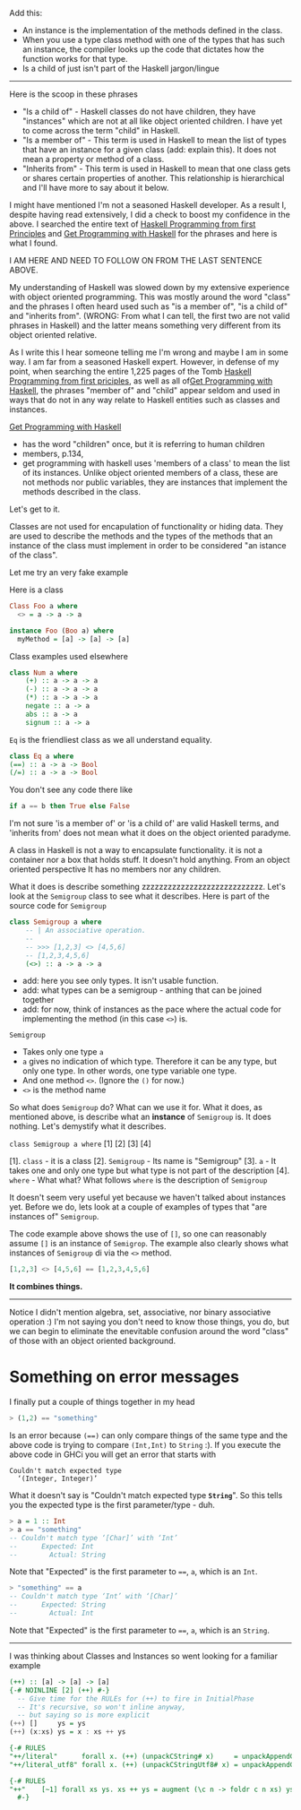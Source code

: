 
Add this: 
- An instance is the implementation of the methods defined in the class.
- When you use a type class method with one of the types that has such an instance, the compiler looks up the code that dictates how the function works for that type.
- Is a child of just isn't part of the Haskell jargon/lingue

---
Here is the scoop in these phrases
- "Is a child of" - Haskell classes do not have children, they have "instances" which are not at all like object oriented children.  I have yet to come across the term "child" in Haskell.
- "Is a member of" - This term is used in Haskell to mean the list of types that have an instance for a given class (add: explain this). It does not mean a property or method of a class.
- "Inherits from" - This term is used in Haskell to mean that one class gets or shares certain properties of another. This relationship is hierarchical and I'll have more to say about it below.

I might have mentioned I'm not a seasoned Haskell developer. As a result I, despite having read extensively, I did a check to boost my confidence in the above. I searched the entire text of [Haskell Programming from first Principles]() and [Get Programming with Haskell]() for the phrases and here is what I found.



I AM HERE AND NEED TO FOLLOW ON FROM THE LAST SENTENCE ABOVE.



My understanding of Haskell was slowed down by my extensive experience with object oriented programming. This was mostly around the word "class" and the phrases I often heard used such as "is a member of", "is a child of" and "inherits from". (WRONG: From what I can tell, the first two are not valid phrases in Haskell) and the latter means something very different from its object oriented relative.

As I write this I hear someone telling me I'm wrong and maybe I am in some way. I am far from a seasoned Haskell expert. However, in defense of my point, when searching the entire 1,225 pages of the Tomb [Haskell Programming from first priciples](), as well as all of[Get Programming with Haskell](), the phrases "member of" and "child" appear seldom and used in ways that do not in any way relate to Haskell entities such as classes and instances. 

[Get Programming with Haskell]()
- has the word "children" once, but it is referring to human children
- members, p.134, 
- get programming with haskell uses 'members of a class' to mean the list of its instances. Unlike object oriented members of a class, these are not methods nor public variables, they are instances that implement the methods described in the class.



Let's get to it.


Classes are not used for encapulation of functionality or hiding data. They are used to describe the methods and the types of the methods that an instance of the class must implement in order to be considered "an istance of the class".

Let me try an very fake example

Here is a class
```haskell
Class Foo a where
  <> = a -> a -> a

instance Foo (Boo a) where
  myMethod = [a] -> [a] -> [a]
```



Class examples used elsewhere
```haskell
class Num a where
	(+) :: a -> a -> a
	(-) :: a -> a -> a
	(*) :: a -> a -> a
	negate :: a -> a
	abs :: a -> a
	signum :: a -> a
```

`Eq` is the friendliest class as we all understand equality.
```haskell
class Eq a where
(==) :: a -> a -> Bool
(/=) :: a -> a -> Bool
```
You don't see any code there like
```haskell
if a == b then True else False
```


I'm not sure 'is a member of' or 'is a child of' are valid Haskell terms, and 'inherits from' does not mean what it does on the object oriented paradyme.


A class in Haskell is not a way to encapsulate functionality. it is not a container nor a box that holds stuff. It doesn't hold anything. From an object oriented perspective It has no members nor any children.

What it does is describe something zzzzzzzzzzzzzzzzzzzzzzzzzzzz. Let's look at the `Semigroup` class to see what it describes. Here is part of the source code for `Semigroup`

```haskell
class Semigroup a where
	-- | An associative operation.
	--
	-- >>> [1,2,3] <> [4,5,6]
	-- [1,2,3,4,5,6]
	(<>) :: a -> a -> a
```

- add: here you see only types. It isn't usable function.
- add: what types can be a semigroup - anthing that can be joined together
- add: for now, think of instances as the pace where the actual code for implementing the method (in this case `<>`) is.

`Semigroup` 
- Takes only one type `a`
- `a` gives no indication of which type. Therefore it can be any type, but only one type. In other words, one type variable one type.
- And one method `<>`. (Ignore the `()` for now.)
- `<>` is the method name

So what does `Semigroup` do? What can we use it for. What it does, as mentioned above, is describe what an **instance** of `Semigroup` is. It does nothing. Let's demystify what it describes.

`class Semigroup a where`
[1]       [2]             [3]  [4]

[1]. `class` - it is a class
[2]. `Semigroup` - Its name is "Semigroup"
[3]. `a` - It takes one and only one type but what type is not part of the description
[4]. `where` - What what? What follows `where` is the description of `Semigroup`


It doesn't seem very useful yet because we haven't talked about instances yet. Before we do, lets look at a couple of examples of types that "are instances of" `Semigroup`.

The code example above shows the use of `[]`, so one can reasonably assume `[]` is an instance of `Semigrop`. The example also clearly shows what instances of `Semigroup` di via the `<>` method.

```haskell
[1,2,3] <> [4,5,6] == [1,2,3,4,5,6]
```

**It combines things.**


---

Notice I didn't mention algebra, set, associative, nor binary associative operation :) I'm not saying you don't need to know those things, you do, but we can begin to eliminate the enevitable confusion around the word "class" of those with an object oriented background.



# Something on error messages

I finally put a couple of things together in my head

```haskell
> (1,2) == "something"
```
Is an error because `(==)` can only compare things of the same type and the above code is trying to compare `(Int,Int)` to `String` :). If you execute the above code in GHCi you will get an error that starts with
```
Couldn't match expected type
  ‘(Integer, Integer)’
```

What it doesn't say is "Couldn't match expected type **`String`**".
So this tells you the expected type is the first parameter/type - duh.

```haskell
> a = 1 :: Int
> a == "something"
-- Couldn't match type ‘[Char]’ with ‘Int’
--      Expected: Int
--        Actual: String
```
Note that "Expected" is the first parameter to `==`, `a`, which is an `Int`.


```haskell
> "something" == a
-- Couldn't match type ‘Int’ with ‘[Char]’
--      Expected: String
--        Actual: Int
```
Note that "Expected" is the first parameter to `==`, `a`, which is an `String`.

---

I was thinking about Classes and Instances so went looking for a familiar example
```haskell
(++) :: [a] -> [a] -> [a]
{-# NOINLINE [2] (++) #-}
  -- Give time for the RULEs for (++) to fire in InitialPhase
  -- It's recursive, so won't inline anyway,
  -- but saying so is more explicit
(++) []     ys = ys
(++) (x:xs) ys = x : xs ++ ys

{-# RULES
"++/literal"      forall x. (++) (unpackCString# x)     = unpackAppendCString# x
"++/literal_utf8" forall x. (++) (unpackCStringUtf8# x) = unpackAppendCStringUtf8# x #-}

{-# RULES
"++"    [~1] forall xs ys. xs ++ ys = augment (\c n -> foldr c n xs) ys
  #-}
```
